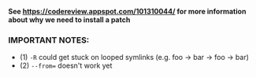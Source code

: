 **See https://codereview.appspot.com/101310044/ for more information about why
we need to install a patch**

### IMPORTANT NOTES:

- (1) `-R` could get stuck on looped symlinks (e.g. foo -> bar -> foo -> bar)
- (2) `--from=` doesn't work yet
